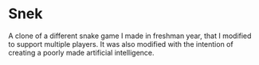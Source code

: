 # Snek
A clone of a different snake game I made in freshman year, that I modified to support multiple players. It was also modified with the intention of creating a poorly made artificial intelligence.
